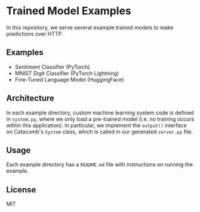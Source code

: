 # Trained Model Examples
In this repository, we serve several example trained models to make predictions over HTTP.

## Examples
- Sentiment Classifier (PyTorch)
- MNIST Digit Classifier (PyTorch Lightning)
- Fine-Tuned Language Model (HuggingFace)

## Architecture
In each example directory, custom machine learning system code is defined in `system.py`, where we only load a pre-trained model (i.e. no training occurs within this application). In particular, we implement the `output()` interface on Catacomb's `System` class, which is called in our generated `server.py` file.

## Usage
Each example directory has a `README.md` file with instructions on running the example.

## License
MIT
